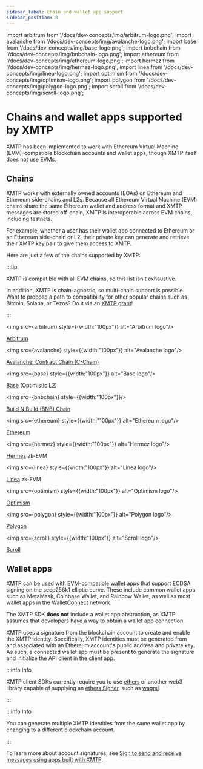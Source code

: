 ```yaml
---
sidebar_label: Chain and wallet app support
sidebar_position: 8
---
```

import arbitrum from '/docs/dev-concepts/img/arbitrum-logo.png';
import avalanche from '/docs/dev-concepts/img/avalanche-logo.png';
import base from '/docs/dev-concepts/img/base-logo.png';
import bnbchain from '/docs/dev-concepts/img/bnbchain-logo.png';
import ethereum from '/docs/dev-concepts/img/ethereum-logo.png';
import hermez from '/docs/dev-concepts/img/hermez-logo.png';
import linea from '/docs/dev-concepts/img/linea-logo.png';
import optimism from '/docs/dev-concepts/img/optimism-logo.png';
import polygon from '/docs/dev-concepts/img/polygon-logo.png';
import scroll from '/docs/dev-concepts/img/scroll-logo.png';

# Chains and wallet apps supported by XMTP

XMTP has been implemented to work with Ethereum Virtual Machine (EVM)-compatible blockchain accounts and wallet apps, though XMTP itself does not use EVMs.

## Chains

XMTP works with externally owned accounts (EOAs) on Ethereum and Ethereum side-chains and L2s. Because all Ethereum Virtual Machine (EVM) chains share the same Ethereum wallet and address format and XMTP messages are stored off-chain, XMTP is interoperable across EVM chains, including testnets.

For example, whether a user has their wallet app connected to Ethereum or an Ethereum side-chain or L2, their private key can generate and retrieve their XMTP key pair to give them access to XMTP.

Here are just a few of the chains supported by XMTP:

:::tip

XMTP is compatible with all EVM chains, so this list isn't exhaustive. 

In addition, XMTP is chain-agnostic, so multi-chain support is possible. Want to propose a path to compatibility for other popular chains such as Bitcoin, Solana, or Tezos? Do it via an [XMTP grant](/grants)!

:::

<img src={arbitrum} style={{width:"100px"}} alt="Arbitrum logo"/>

[Arbitrum](https://arbitrum.foundation/)

<img src={avalanche} style={{width:"100px"}} alt="Avalanche logo"/>

[Avalanche: Contract Chain (C-Chain)](https://www.avax.com/)

<img src={base} style={{width:"100px"}} alt="Base logo"/>

[Base](https://base.org/) (Optimistic L2)

<img src={bnbchain} style={{width:"100px"}}/>

[Build N Build (BNB) Chain](https://www.bnbchain.org/)

<img src={ethereum} style={{width:"100px"}} alt="Ethereum logo"/>

[Ethereum](https://ethereum.org/)

<img src={hermez} style={{width:"100px"}} alt="Hermez logo"/>

[Hermez](https://docs.hermez.io/Hermez_1.0/about/scalability/) zk-EVM

<img src={linea} style={{width:"100px"}} alt="Linea logo"/>

[Linea](https://linea.build/) zk-EVM

<img src={optimism} style={{width:"100px"}} alt="Optimism logo"/>

[Optimism](https://www.optimism.io/)

<img src={polygon} style={{width:"100px"}} alt="Polygon logo"/> 

[Polygon](https://polygon.technology/)

<img src={scroll} style={{width:"100px"}} alt="Scroll logo"/> 

[Scroll](https://scroll.io/)


## Wallet apps

XMTP can be used with EVM-compatible wallet apps that support ECDSA signing on the secp256k1 elliptic curve. These include common wallet apps such as MetaMask, Coinbase Wallet, and Rainbow Wallet, as well as most wallet apps in the WalletConnect network.

The XMTP SDK **does not** include a wallet app abstraction, as XMTP assumes that developers have a way to obtain a wallet app connection.

XMTP uses a signature from the blockchain account to create and enable the XMTP identity. Specifically, XMTP identities must be generated from and associated with an Ethereum account's public address and private key. As such, a connected wallet app must be present to generate the signature and initialize the API client in the client app.

:::info Info

XMTP client SDKs currently require you to use [ethers](https://ethers.org/) or another web3 library capable of supplying an [ethers Signer](https://docs.ethers.io/v5/api/signer/), such as [wagmi](https://wagmi.sh/).

:::

:::info Info

You can generate multiple XMTP identities from the same wallet app by changing to a different blockchain account.

:::

To learn more about account signatures, see [Sign to send and receive messages using apps built with XMTP](account-signatures).
